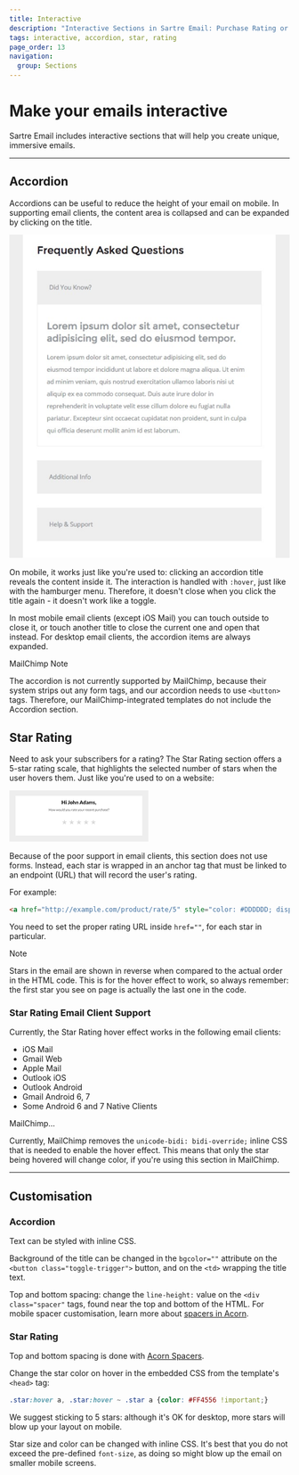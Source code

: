 ```yaml
---
title: Interactive
description: "Interactive Sections in Sartre Email: Purchase Rating or Review, and Accordion"
tags: interactive, accordion, star, rating
page_order: 13
navigation:
  group: Sections
---
```


# Make your emails interactive

Sartre Email includes interactive sections that will help you create unique, immersive emails.

---

## Accordion

Accordions can be useful to reduce the height of your email on mobile. In supporting email clients, the content area is collapsed and can be expanded by clicking on the title.

![Accordion](/img/email/sartre/sections/accordion.jpg)

On mobile, it works just like you're used to: clicking an accordion title reveals the content inside it.
The interaction is handled with `:hover`, just like with the hamburger menu. Therefore, it doesn't close when you click the title again - it doesn't work like a toggle.

In most mobile email clients (except iOS Mail) you can touch outside to close it, or touch another title to close the current one and open that instead. For desktop email clients, the accordion items are always expanded.

<div class="bg-orange-lightest border-l-4 border-orange p-4 mb-4" role="alert" id="accordion-mailchimp">
  <p class="font-sans font-bold m-0 text-md text-orange-dark">MailChimp Note</p>
  <p class="m-0 text-md text-orange-dark">The accordion is not currently supported by MailChimp, because their system strips out any form tags, and our accordion needs to use <code>&lt;button&gt;</code> tags. Therefore, our MailChimp-integrated templates do not include the Accordion section.</p>
</div>

## Star Rating

Need to ask your subscribers for a rating? The Star Rating section offers a 5-star rating scale, that highlights the selected number of stars when the user hovers them. Just like you're used to on a website:

![Star Rating](/img/email/sartre/sections/thumbs/star-rating.gif)

Because of the poor support in email clients, this section does not use forms. Instead, each star is wrapped in an anchor tag that must be linked to an endpoint (URL) that will record the user's rating.

For example:

```html
<a href="http://example.com/product/rate/5" style="color: #DDDDDD; display: block; font-size: 38px; text-decoration: none;">★</a>
```

You need to set the proper rating URL inside `href=""`, for each star in particular.

<div class="bg-blue-lightest border-l-4 border-blue p-4 mb-4" role="alert" id="star-rating-item-order">
  <p class="font-sans font-bold m-0 text-md text-blue-dark">Note</p>
  <p class="m-0 text-md text-blue-dark">Stars in the email are shown in reverse when compared to the actual order in the HTML code. This is for the hover effect to work, so always remember: the first star you see on page is actually the last one in the code.</p>
</div>

### Star Rating Email Client Support

Currently, the Star Rating hover effect works in the following email clients:

- iOS Mail
- Gmail Web
- Apple Mail
- Outlook iOS
- Outlook Android
- Gmail Android 6, 7
- Some Android 6 and 7 Native Clients

<div class="bg-orange-lightest border-l-4 border-orange p-4 mb-4" role="alert" id="mailchimp-star-rating">
  <p class="font-sans font-bold m-0 text-md text-orange-dark">MailChimp...</p>
  <p class="m-0 text-md text-orange-dark">Currently, MailChimp removes the <code>unicode-bidi: bidi-override;</code> inline CSS that is needed to enable the hover effect. This means that only the star being hovered will change color, if you're using this section in MailChimp.</p>
</div>

---

## Customisation

### Accordion

Text can be styled with inline CSS.

Background of the title can be changed in the `bgcolor=""` attribute on the `<button class="toggle-trigger">` button, and on the `<td>` wrapping the title text.

Top and bottom spacing: change the `line-height:` value on the `<div class="spacer"` tags, found near the top and bottom of the HTML. For mobile spacer customisation, learn more about [spacers in Acorn](https://thememountain.github.io/acorn/utilities/spacing.html).

### Star Rating

Top and bottom spacing is done with [Acorn Spacers](https://thememountain.github.io/acorn/utilities/spacing.html).

Change the star color on hover in the embedded CSS from the template's `<head>` tag:

```css
.star:hover a, .star:hover ~ .star a {color: #FF4556 !important;}
```

We suggest sticking to 5 stars: although it's OK for desktop, more stars will blow up your layout on mobile.

Star size and color can be changed with inline CSS. It's best that you do not exceed the pre-defined `font-size`, as doing so might blow up the email on smaller mobile screens.
